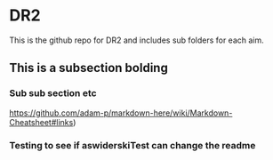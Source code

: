 # DR2
This is the github repo for DR2 and includes sub folders for each aim.

## This is a subsection bolding

### Sub sub section etc

https://github.com/adam-p/markdown-here/wiki/Markdown-Cheatsheet#links)

### Testing to see if aswiderskiTest can change the readme
